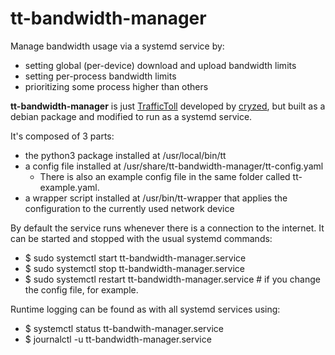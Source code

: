 # tt-bandwidth-manager
Manage bandwidth usage via a systemd service by:
- setting global (per-device) download and upload bandwidth limits
- setting per-process bandwidth limits
- prioritizing some process higher than others

**tt-bandwidth-manager** is just [TrafficToll](https://github.com/cryzed/TrafficToll) developed by [cryzed](https://github.com/cryzed), but built as a debian package and modified to run as a systemd service.

It's composed of 3 parts:
- the python3 package installed at /usr/local/bin/tt
- a config file installed at /usr/share/tt-bandwidth-manager/tt-config.yaml
  - There is also an example config file in the same folder called tt-example.yaml.
- a wrapper script installed at /usr/bin/tt-wrapper that applies the configuration to the currently used network device

By default the service runs whenever there is a connection to the internet. It can be started and stopped with the usual systemd commands:
- $ sudo systemctl start tt-bandwidth-manager.service
- $ sudo systemctl stop tt-bandwidth-manager.service
- $ sudo systemctl restart tt-bandwidth-manager.service # if you change the config file, for example.

Runtime logging can be found as with all systemd services using:
- $ systemctl status tt-bandwith-manager.service
- $ journalctl -u tt-bandwidth-manager.service
